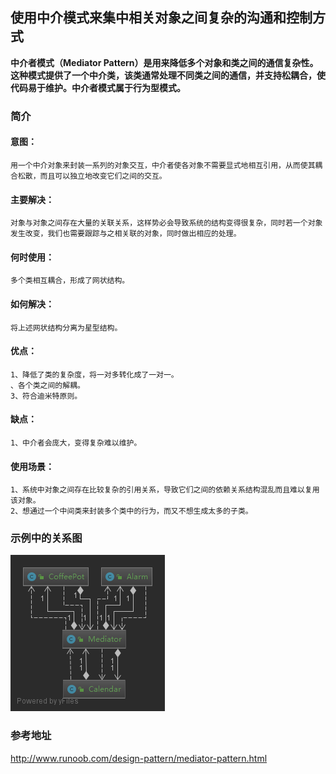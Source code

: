 ## 使用中介模式来集中相关对象之间复杂的沟通和控制方式

**中介者模式（Mediator Pattern）是用来降低多个对象和类之间的通信复杂性。这种模式提供了一个中介类，该类通常处理不同类之间的通信，并支持松耦合，使代码易于维护。中介者模式属于行为型模式。**

### 简介
#### 意图：
    用一个中介对象来封装一系列的对象交互，中介者使各对象不需要显式地相互引用，从而使其耦合松散，而且可以独立地改变它们之间的交互。
#### 主要解决：
    对象与对象之间存在大量的关联关系，这样势必会导致系统的结构变得很复杂，同时若一个对象发生改变，我们也需要跟踪与之相关联的对象，同时做出相应的处理。
#### 何时使用：
    多个类相互耦合，形成了网状结构。
#### 如何解决：
    将上述网状结构分离为星型结构。
#### 优点： 
    1、降低了类的复杂度，将一对多转化成了一对一。 
    、各个类之间的解耦。 
    3、符合迪米特原则。
#### 缺点： 
    1、中介者会庞大，变得复杂难以维护。
#### 使用场景： 
    1、系统中对象之间存在比较复杂的引用关系，导致它们之间的依赖关系结构混乱而且难以复用该对象。 
    2、想通过一个中间类来封装多个类中的行为，而又不想生成太多的子类。
### 示例中的关系图
![示例中关系图](中介模式.png)
### 参考地址
http://www.runoob.com/design-pattern/mediator-pattern.html